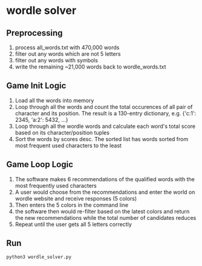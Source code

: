 # wordle solver

## Preprocessing 
1. process all_words.txt with 470,000 words 
2. filter out any words which are not 5 letters
3. filter out any words with symbols
4. write the remaining ~21,000 words back to wordle_words.txt

## Game Init Logic
1. Load all the words into memory
2. Loop through all the words and count the total occurences of all pair of character and its position. The result is a 130-entry dictionary, e.g. {'c:1': 2345, 'a:2': 5432, ...}
3. Loop through all the wordle words and calculate each word's total score based on its character/position tuples
4. Sort the words by scores desc. The sorted list has words sorted from most frequent used characters to the least

## Game Loop Logic
1. The software makes 6 recommendations of the qualified words with the most frequently used characters
2. A user would choose from the recommendations and enter the world on wordle website and receive responses (5 colors)
3. Then enters the 5 colors in the command line
4. the software then would re-filter based on the latest colors and return the new recommendations while the total number of candidates reduces
5. Repeat until the user gets all 5 letters correctly



## Run
`python3 wordle_solver.py`
